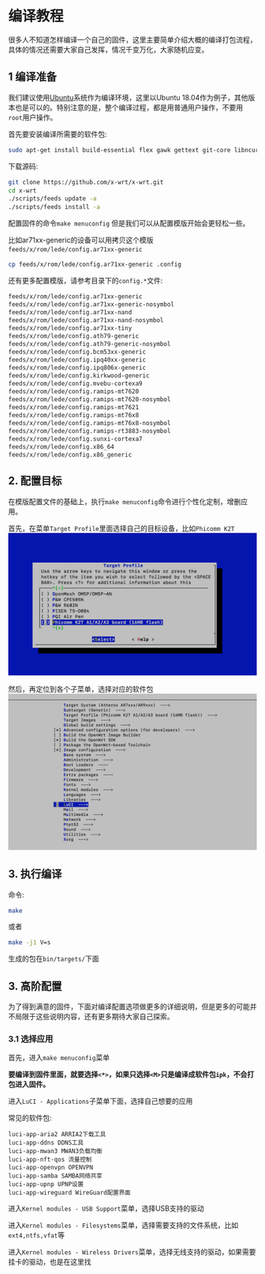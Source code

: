 # 编译教程

很多人不知道怎样编译一个自己的固件，这里主要简单介绍大概的编译打包流程，具体的情况还需要大家自己发挥，情况千变万化，大家随机应变。

## 1 编译准备
我们建议使用[Ubuntu](https://www.ubuntu.com/)系统作为编译环境，这里以Ubuntu 18.04作为例子，其他版本也是可以的。特别注意的是，整个编译过程，都是用普通用户操作，不要用`root`用户操作。

首先要安装编译所需要的软件包:
```sh
sudo apt-get install build-essential flex gawk gettext git-core libncurses5-dev libssl-dev subversion unzip zlib1g-dev
```

下载源码:
```sh
git clone https://github.com/x-wrt/x-wrt.git
cd x-wrt
./scripts/feeds update -a
./scripts/feeds install -a
```

配置固件的命令`make menuconfig` 但是我们可以从配置模版开始会更轻松一些。

比如ar71xx-generic的设备可以用拷贝这个模版`feeds/x/rom/lede/config.ar71xx-generic`
```sh
cp feeds/x/rom/lede/config.ar71xx-generic .config
```

还有更多配置模版，请参考目录下的`config.*`文件:
```
feeds/x/rom/lede/config.ar71xx-generic
feeds/x/rom/lede/config.ar71xx-generic-nosymbol
feeds/x/rom/lede/config.ar71xx-nand
feeds/x/rom/lede/config.ar71xx-nand-nosymbol
feeds/x/rom/lede/config.ar71xx-tiny
feeds/x/rom/lede/config.ath79-generic
feeds/x/rom/lede/config.ath79-generic-nosymbol
feeds/x/rom/lede/config.bcm53xx-generic
feeds/x/rom/lede/config.ipq40xx-generic
feeds/x/rom/lede/config.ipq806x-generic
feeds/x/rom/lede/config.kirkwood-generic
feeds/x/rom/lede/config.mvebu-cortexa9
feeds/x/rom/lede/config.ramips-mt7620
feeds/x/rom/lede/config.ramips-mt7620-nosymbol
feeds/x/rom/lede/config.ramips-mt7621
feeds/x/rom/lede/config.ramips-mt76x8
feeds/x/rom/lede/config.ramips-mt76x8-nosymbol
feeds/x/rom/lede/config.ramips-rt3883-nosymbol
feeds/x/rom/lede/config.sunxi-cortexa7
feeds/x/rom/lede/config.x86_64
feeds/x/rom/lede/config.x86_generic
```

## 2. 配置目标
在模版配置文件的基础上，执行`make menuconfig`命令进行个性化定制，增删应用。

首先，在菜单`Target Profile`里面选择自己的目标设备，比如`Phicomm K2T`
![](./build-target.png)

然后，再定位到各个子菜单，选择对应的软件包
![](./build-m.png)

## 3. 执行编译
命令:
```sh
make
```
或者
```sh
make -j1 V=s
```

生成的包在`bin/targets/`下面

## 3. 高阶配置
为了得到满意的固件，下面对编译配置选项做更多的详细说明，但是更多的可能并不局限于这些说明内容，还有更多期待大家自己探索。

### 3.1 选择应用
首先，进入`make menuconfig`菜单

**要编译到固件里面，就要选择`<*>`，如果只选择`<M>`只是编译成软件包`ipk`，不会打包进入固件。**

进入`LuCI - Applications`子菜单下面，选择自己想要的应用

常见的软件包:
```
luci-app-aria2 ARRIA2下载工具
luci-app-ddns DDNS工具
luci-app-mwan3 MWAN3负载均衡
luci-app-nft-qos 流量控制
luci-app-openvpn OPENVPN
luci-app-samba SAMBA网络共享
luci-app-upnp UPNP设置
luci-app-wireguard WireGuard配置界面
```

进入`Kernel modules - USB Support`菜单，选择USB支持的驱动

进入`Kernel modules - Filesystems`菜单，选择需要支持的文件系统，比如`ext4,ntfs,vfat`等

进入`Kernel modules - Wireless Drivers`菜单，选择无线支持的驱动，如果需要挂卡的驱动，也是在这里找

